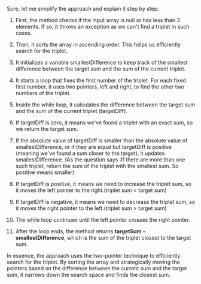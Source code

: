 Sure, let me simplify the approach and explain it step by step:

1. First, the method checks if the input array is null or has less than 3 elements. If so, it throws an exception as we can't find a triplet in such cases.

2. Then, it sorts the array in ascending order. This helps us efficiently search for the triplet.

3. It initializes a variable smallestDifference to keep track of the smallest difference between the target sum and the sum of the current triplet.

4. It starts a loop that fixes the first number of the triplet. For each fixed first number, it uses two pointers, left and right, to find the other 
two numbers of the triplet.

5. Inside the while loop, it calculates the difference between the target sum and the sum of the current triplet (targetDiff).

6. If targetDiff is zero, it means we've found a triplet with an exact sum, so we return the target sum.

7. If the absolute value of targetDiff is smaller than the absolute value of smallestDifference, or if they are equal but targetDiff is 
positive (meaning we've found a sum closer to the target), it updates smallestDifference. (As the question says :If there are more than one such triplet, return the sum of the triplet with the smallest sum. So positive means smaller)

8. If targetDiff is positive, it means we need to increase the triplet sum, so it moves the left pointer to the right.(triplet sum < target sum)

9. If targetDiff is negative, it means we need to decrease the triplet sum, so it moves the right pointer to the left.(triplet sum > target sum)

10. The while loop continues until the left pointer crosses the right pointer.

11. After the loop ends, the method returns **targetSum - smallestDifference**, which is the sum of the triplet closest to the target sum.

In essence, the approach uses the two-pointer technique to efficiently search for the triplet. By sorting the array and strategically moving 
the pointers based on the difference between the current sum and the target sum, it narrows down the search space and finds the closest sum.
